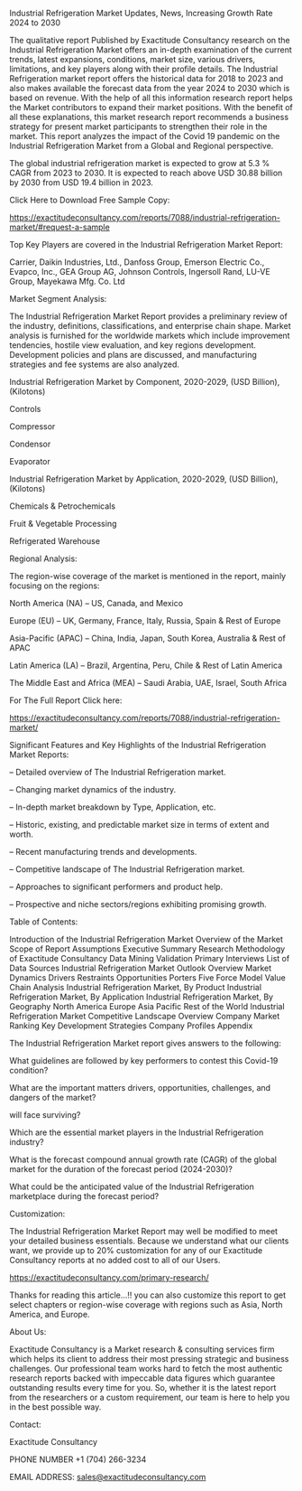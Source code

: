 Industrial Refrigeration Market Updates, News, Increasing Growth Rate 2024 to 2030

The qualitative report Published by Exactitude Consultancy research on the Industrial Refrigeration Market offers an in-depth examination of the current trends, latest expansions, conditions, market size, various drivers, limitations, and key players along with their profile details. The Industrial Refrigeration market report offers the historical data for 2018 to 2023 and also makes available the forecast data from the year 2024 to 2030 which is based on revenue. With the help of all this information research report helps the Market contributors to expand their market positions. With the benefit of all these explanations, this market research report recommends a business strategy for present market participants to strengthen their role in the market. This report analyzes the impact of the Covid 19 pandemic on the Industrial Refrigeration Market from a Global and Regional perspective.

The global industrial refrigeration market is expected to grow at 5.3 % CAGR from 2023 to 2030. It is expected to reach above USD 30.88 billion by 2030 from USD 19.4 billion in 2023.

Click Here to Download Free Sample Copy:

https://exactitudeconsultancy.com/reports/7088/industrial-refrigeration-market/#request-a-sample

Top Key Players are covered in the Industrial Refrigeration Market Report:

Carrier, Daikin Industries, Ltd., Danfoss Group, Emerson Electric Co., Evapco, Inc., GEA Group AG, Johnson Controls, Ingersoll Rand, LU-VE Group, Mayekawa Mfg. Co. Ltd

Market Segment Analysis:

The Industrial Refrigeration Market Report provides a preliminary review of the industry, definitions, classifications, and enterprise chain shape. Market analysis is furnished for the worldwide markets which include improvement tendencies, hostile view evaluation, and key regions development. Development policies and plans are discussed, and manufacturing strategies and fee systems are also analyzed.

Industrial Refrigeration Market by Component, 2020-2029, (USD Billion), (Kilotons)

Controls

Compressor

Condensor

Evaporator

Industrial Refrigeration Market by Application, 2020-2029, (USD Billion), (Kilotons)

Chemicals & Petrochemicals

Fruit & Vegetable Processing

Refrigerated Warehouse




Regional Analysis:

The region-wise coverage of the market is mentioned in the report, mainly focusing on the regions:

North America (NA) – US, Canada, and Mexico

Europe (EU) – UK, Germany, France, Italy, Russia, Spain & Rest of Europe

Asia-Pacific (APAC) – China, India, Japan, South Korea, Australia & Rest of APAC

Latin America (LA) – Brazil, Argentina, Peru, Chile & Rest of Latin America

The Middle East and Africa (MEA) – Saudi Arabia, UAE, Israel, South Africa

For The Full Report Click here:

https://exactitudeconsultancy.com/reports/7088/industrial-refrigeration-market/

Significant Features and Key Highlights of the Industrial Refrigeration Market Reports:

– Detailed overview of The Industrial Refrigeration market.

– Changing market dynamics of the industry.

– In-depth market breakdown by Type, Application, etc.

– Historic, existing, and predictable market size in terms of extent and worth.

– Recent manufacturing trends and developments.

– Competitive landscape of The Industrial Refrigeration market.

– Approaches to significant performers and product help.

– Prospective and niche sectors/regions exhibiting promising growth.

Table of Contents:

Introduction of the Industrial Refrigeration Market
Overview of the Market
Scope of Report
Assumptions
Executive Summary
Research Methodology of Exactitude Consultancy
Data Mining
Validation
Primary Interviews
List of Data Sources
Industrial Refrigeration Market Outlook
Overview
Market Dynamics
Drivers
Restraints
Opportunities
Porters Five Force Model
Value Chain Analysis
Industrial Refrigeration Market, By Product
Industrial Refrigeration Market, By Application
Industrial Refrigeration Market, By Geography
North America
Europe
Asia Pacific
Rest of the World
Industrial Refrigeration Market Competitive Landscape
Overview
Company Market Ranking
Key Development Strategies
Company Profiles
Appendix

The Industrial Refrigeration Market report gives answers to the following:

What guidelines are followed by key performers to contest this Covid-19 condition?

What are the important matters drivers, opportunities, challenges, and dangers of the market?

will face surviving?

Which are the essential market players in the Industrial Refrigeration industry?

What is the forecast compound annual growth rate (CAGR) of the global market for the duration of the forecast period (2024-2030)?

What could be the anticipated value of the Industrial Refrigeration marketplace during the forecast period?

Customization:

The Industrial Refrigeration Market Report may well be modified to meet your detailed business essentials. Because we understand what our clients want, we provide up to 20% customization for any of our Exactitude Consultancy reports at no added cost to all of our Users.

https://exactitudeconsultancy.com/primary-research/

Thanks for reading this article...!! you can also customize this report to get select chapters or region-wise coverage with regions such as Asia, North America, and Europe.

About Us:

Exactitude Consultancy is a Market research & consulting services firm which helps its client to address their most pressing strategic and business challenges. Our professional team works hard to fetch the most authentic research reports backed with impeccable data figures which guarantee outstanding results every time for you. So, whether it is the latest report from the researchers or a custom requirement, our team is here to help you in the best possible way.

Contact:

Exactitude Consultancy

PHONE NUMBER +1 (704) 266-3234

EMAIL ADDRESS: sales@exactitudeconsultancy.com  
